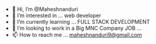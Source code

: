 - 👋 Hi, I’m @Maheshnanduri
- 👀 I’m interested in ... web developer
- 🌱 I’m currently learning ... FULL STACK DEVELOPMENT
- 💞️ I’m looking to work in a Big MNC Company JOB ... 
- 📫 How to reach me ... maheshnanduri9@gmail.com

<!---
Maheshnanduri/Maheshnanduri is a ✨ special ✨ repository because its `README.md` (this file) appears on your GitHub profile.
You can click the Preview link to take a look at your changes.
--->
